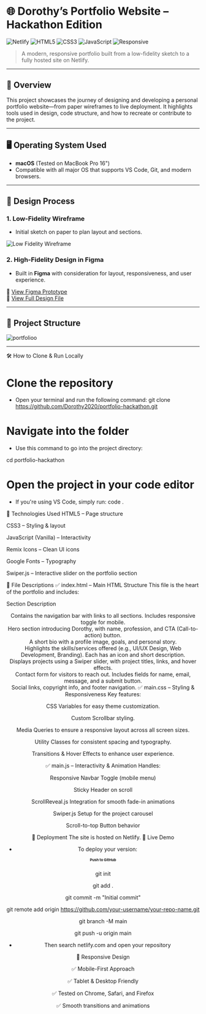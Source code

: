# 🌐 Dorothy’s Portfolio Website – Hackathon Edition

![Netlify](https://img.shields.io/badge/deployed-Netlify-brightgreen)
![HTML5](https://img.shields.io/badge/html-5-orange)
![CSS3](https://img.shields.io/badge/css-3-blue)
![JavaScript](https://img.shields.io/badge/javascript-ES6-yellow)
![Responsive](https://img.shields.io/badge/responsive-yes-blue)

> A modern, responsive portfolio built from a low-fidelity sketch to a fully hosted site on Netlify.

---

## 📌 Overview

This project showcases the journey of designing and developing a personal portfolio website—from paper wireframes to live deployment. It highlights tools used in design, code structure, and how to recreate or contribute to the project.

---

## 🖥 Operating System Used

- **macOS** (Tested on MacBook Pro 16")
- Compatible with all major OS that supports VS Code, Git, and modern browsers.

---

## 🎨 Design Process

### 1. Low-Fidelity Wireframe

- Initial sketch on paper to plan layout and sections.

![Low Fidelity Wireframe](https://github.com/user-attachments/assets/b7a1b24f-1035-4e63-bf94-779608daf2a6)

### 2. High-Fidelity Design in Figma

- Built in **Figma** with consideration for layout, responsiveness, and user experience.

🔗 [View Figma Prototype](https://www.figma.com/proto/nejFjWw1pYt2abMhKN7jFx/Dorothy-s-Portfolio?node-id=1-2&p=f&t=3o4nOLcKJ8jGsYyt-0&scaling=scale-down&content-scaling=fixed&page-id=0%3A1&starting-point-node-id=1%3A2)  
🔗 [View Full Design File](https://www.figma.com/design/nejFjWw1pYt2abMhKN7jFx/Dorothy-s-Portfolio?node-id=1-2&t=41IkWuYTRFHd07rv-0)

---

## 📁 Project Structure

![portfolioo](https://github.com/user-attachments/assets/0fc8179a-66b7-44e9-b5e6-f6b7829e0eb2)


---

🛠 How to Clone & Run Locally

# Clone the repository
- Open your terminal and run the following command:
git clone https://github.com/Dorothy2020/portfolio-hackathon.git

# Navigate into the folder
- Use this command to go into the project directory:

cd portfolio-hackathon

# Open the project in your code editor
- If you're using VS Code, simply run:
code .


🧪 Technologies Used
HTML5 – Page structure

CSS3 – Styling & layout

JavaScript (Vanilla) – Interactivity

Remix Icons – Clean UI icons

Google Fonts – Typography

Swiper.js – Interactive slider on the portfolio section

📑 File Descriptions
✅ index.html – Main HTML Structure
This file is the heart of the portfolio and includes:

Section	Description
<header>	Contains the navigation bar with links to all sections. Includes responsive toggle for mobile.
<section id="home">	Hero section introducing Dorothy, with name, profession, and CTA (Call-to-action) button.
<section id="about">	A short bio with a profile image, goals, and personal story.
<section id="services">	Highlights the skills/services offered (e.g., UI/UX Design, Web Development, Branding). Each has an icon and short description.
<section id="portfolio">	Displays projects using a Swiper slider, with project titles, links, and hover effects.
<section id="contact">	Contact form for visitors to reach out. Includes fields for name, email, message, and a submit button.
<footer>	Social links, copyright info, and footer navigation.
✅ main.css – Styling & Responsiveness
Key features:

CSS Variables for easy theme customization.

Custom Scrollbar styling.

Media Queries to ensure a responsive layout across all screen sizes.

Utility Classes for consistent spacing and typography.

Transitions & Hover Effects to enhance user experience.

✅ main.js – Interactivity & Animation
Handles:

Responsive Navbar Toggle (mobile menu)

Sticky Header on scroll

ScrollReveal.js Integration for smooth fade-in animations

Swiper.js Setup for the project carousel

Scroll-to-top Button behavior

🚀 Deployment
The site is hosted on Netlify.
🔗 Live Demo

- To deploy your version:

# Push to GitHub

git init

git add .

git commit -m "Initial commit"

git remote add origin https://github.com/your-username/your-repo-name.git

git branch -M main

git push -u origin main

- Then search netlify.com and open your repository

📱 Responsive Design

✅ Mobile-First Approach

✅ Tablet & Desktop Friendly

✅ Tested on Chrome, Safari, and Firefox

✅ Smooth transitions and animations

